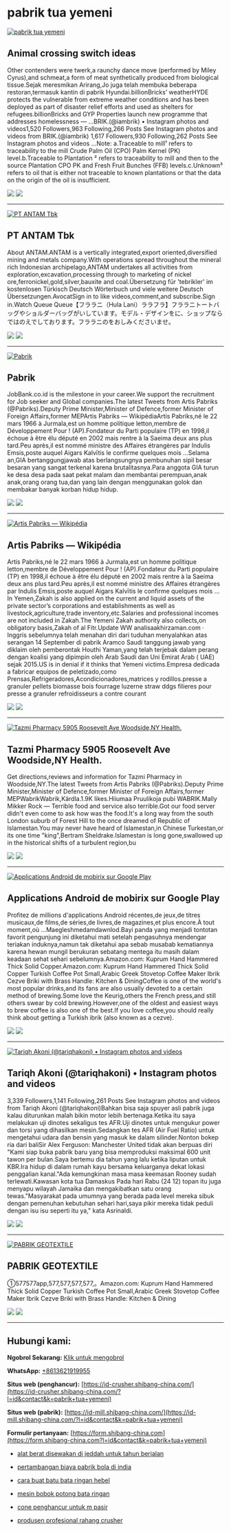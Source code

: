 # pabrik tua yemeni

<a href="https://swt.shibang-china.com/?l=id&img&k=pabrik+tua+yemeni" target="_blank">![pabrik tua yemeni](http://static.shibang-china.com/all-800x300/1375.jpg)</a>

## Animal crossing switch ideas
Other contenders were twerk,a raunchy dance move (performed by Miley Cyrus),and schmeat,a form of meat synthetically produced from biological tissue.Sejak meresmikan Arirang,Jo juga telah membuka beberapa restoran,termasuk kantin di pabrik Hyundai.billionBricks’ weatherHYDE protects the vulnerable from extreme weather conditions and has been deployed as part of disaster relief efforts and used as shelters for refugees.billionBricks and GYP Properties launch new programme that addresses homelessness — …BRIK.(@iambrik) • Instagram photos and videos1,520 Followers,963 Following,266 Posts See Instagram photos and videos from BRIK.(@iambrik) 1,617 Followers,930 Following,262 Posts See Instagram photos and videos …Note: a.Traceable to mill&#185; refers to traceability to the mill Crude Palm Oil (CPO) Palm Kernel (PK) level.b.Traceable to Plantation &#178; refers to traceability to mill and then to the source Plantation CPO PK and Fresh Fruit Bunches (FFB) levels.c.Unknown&#179; refers to oil that is either not traceable to known plantations or that the data on the origin of the oil is insufficient.


<a href="https://whatsapp.shibangsoft.com/WhatsApp.php" target="_blank" title="WhatsApp">![](http://static.shibang-china.com/icon/whatsapp.png)</a> <a href="https://swt.shibang-china.com/?l=id&icon&k=pabrik+tua+yemeni" target="_blank">![](http://static.shibang-china.com/icon/chat-id.png)</a>

---

<a href="https://swt.shibang-china.com/?l=id&img&k=pabrik+tua+yemeni" target="_blank">![PT ANTAM Tbk](http://static.shibang-china.com/all-800x300/409.jpg)</a>

## PT ANTAM Tbk
About ANTAM.ANTAM is a vertically integrated,export oriented,diversified mining and metals company.With operations spread throughout the mineral rich Indonesian archipelago,ANTAM undertakes all activities from exploration,excavation,processing through to marketing of nickel ore,ferronickel,gold,silver,bauxite and coal.&#220;bersetzung f&#252;r 'tebrikler' im kostenlosen T&#252;rkisch Deutsch W&#246;rterbuch und viele weitere Deutsch &#220;bersetzungen.AvocatSign in to like videos,comment,and subscribe.Sign in.Watch Queue Queue【フララニ（Hula Lani）ララフラ】フララニトートバッグやショルダーバッグがいしています。モデル・デザインをに、ショップならではのえでしております。フララニのをおしみくださいませ。


<a href="https://whatsapp.shibangsoft.com/WhatsApp.php" target="_blank" title="WhatsApp">![](http://static.shibang-china.com/icon/whatsapp.png)</a> <a href="https://swt.shibang-china.com/?l=id&icon&k=pabrik+tua+yemeni" target="_blank">![](http://static.shibang-china.com/icon/chat-id.png)</a>

---

<a href="https://swt.shibang-china.com/?l=id&img&k=pabrik+tua+yemeni" target="_blank">![Pabrik](http://static.shibang-china.com/all-800x300/1199.jpg)</a>

## Pabrik
JobBank.co.id is the milestone in your career.We support the recruitment for Job seeker and Global companies.The latest Tweets from Artis Pabriks (@Pabriks).Deputy Prime Minister,Minister of Defence,former Minister of Foreign Affairs,former MEPArtis Pabriks — Wikip&#233;diaArtis Pabriks,n&#233; le 22 mars 1966 &#224; Jurmala,est un homme politique letton,membre de D&#233;veloppement Pour ! (AP).Fondateur du Parti populaire (TP) en 1998,il &#233;choue &#224; &#234;tre &#233;lu d&#233;put&#233; en 2002 mais rentre &#224; la Saeima deux ans plus tard.Peu apr&#232;s,il est nomm&#233; ministre des Affaires &#233;trang&#232;res par Indulis Emsis,poste auquel Aigars Kalvītis le confirme quelques mois …Selama an,GIA bertanggungjawab atas berlangsungnya pembunuhan sipil besar besaran yang sangat terkenal karena brutalitasnya.Para anggota GIA turun ke desa desa pada saat pekat malam dan membantai perempuan,anak anak,orang orang tua,dan yang lain dengan menggunakan golok dan membakar banyak korban hidup hidup.


<a href="https://whatsapp.shibangsoft.com/WhatsApp.php" target="_blank" title="WhatsApp">![](http://static.shibang-china.com/icon/whatsapp.png)</a> <a href="https://swt.shibang-china.com/?l=id&icon&k=pabrik+tua+yemeni" target="_blank">![](http://static.shibang-china.com/icon/chat-id.png)</a>

---

<a href="https://swt.shibang-china.com/?l=id&img&k=pabrik+tua+yemeni" target="_blank">![Artis Pabriks — Wikip&#233;dia](http://static.shibang-china.com/all-800x300/783.jpg)</a>

## Artis Pabriks — Wikip&#233;dia
Artis Pabriks,n&#233; le 22 mars 1966 &#224; Jurmala,est un homme politique letton,membre de D&#233;veloppement Pour ! (AP).Fondateur du Parti populaire (TP) en 1998,il &#233;choue &#224; &#234;tre &#233;lu d&#233;put&#233; en 2002 mais rentre &#224; la Saeima deux ans plus tard.Peu apr&#232;s,il est nomm&#233; ministre des Affaires &#233;trang&#232;res par Indulis Emsis,poste auquel Aigars Kalvītis le confirme quelques mois …In Yemen,Zakah is also applied on the current and liquid assets of the private sector’s corporations and establishments as well as livestock,agriculture,trade inventory,etc.Salaries and professional incomes are not included in Zakah.The Yemeni Zakah authority also collects,on obligatory basis,Zakah of al Fitr.Update WW analisaakhirzaman.com&nbsp;&#0183;&#32;Inggris sebelumnya telah menahan diri dari tuduhan menyalahkan atas serangan 14 September di pabrik Aramco Saudi tanggung jawab yang diklaim oleh pemberontak Houthi Yaman,yang telah terjebak dalam perang dengan koalisi yang dipimpin oleh Arab Saudi dan Uni Emirat Arab ( UAE) sejak 2015.US is in denial if it thinks that Yemeni victims.Empresa dedicada a fabricar equipos de peletizado,como Prensas,Refrigeradores,Acondicionadores,matrices y rodillos.presse a granuler pellets biomasse bois fourrage luzerne straw ddgs filieres pour presse a granuler refroidisseurs a contre courant


<a href="https://whatsapp.shibangsoft.com/WhatsApp.php" target="_blank" title="WhatsApp">![](http://static.shibang-china.com/icon/whatsapp.png)</a> <a href="https://swt.shibang-china.com/?l=id&icon&k=pabrik+tua+yemeni" target="_blank">![](http://static.shibang-china.com/icon/chat-id.png)</a>

---

<a href="https://swt.shibang-china.com/?l=id&img&k=pabrik+tua+yemeni" target="_blank">![Tazmi Pharmacy 5905 Roosevelt Ave Woodside,NY Health.](http://static.shibang-china.com/all-800x300/411.jpg)</a>

## Tazmi Pharmacy 5905 Roosevelt Ave Woodside,NY Health.
Get directions,reviews and information for Tazmi Pharmacy in Woodside,NY.The latest Tweets from Artis Pabriks (@Pabriks).Deputy Prime Minister,Minister of Defence,former Minister of Foreign Affairs,former MEPWabrikWabrik,K&#228;rdla.1.9K likes.Hiiumaa Pruulikoja pubi WABRIK.Mally Mikker Rock — Terrible food and service also terrible.Got our food server didn't even come to ask how was the food.It's a long way from the south London suburb of Forest Hill to the once dreamed of Republic of Islamestan.You may never have heard of Islamestan,in Chinese Turkestan,or its one time &quot;king&quot;,Bertram Sheldrake.Islamestan is long gone,swallowed up in the historical shifts of a turbulent region,bu


<a href="https://whatsapp.shibangsoft.com/WhatsApp.php" target="_blank" title="WhatsApp">![](http://static.shibang-china.com/icon/whatsapp.png)</a> <a href="https://swt.shibang-china.com/?l=id&icon&k=pabrik+tua+yemeni" target="_blank">![](http://static.shibang-china.com/icon/chat-id.png)</a>

---

<a href="https://swt.shibang-china.com/?l=id&img&k=pabrik+tua+yemeni" target="_blank">![Applications Android de mobirix sur Google Play](http://static.shibang-china.com/all-800x300/1231.jpg)</a>

## Applications Android de mobirix sur Google Play
Profitez de millions d'applications Android r&#233;centes,de jeux,de titres musicaux,de films,de s&#233;ries,de livres,de magazines,et plus encore.&#192; tout moment,o&#249; …Maegleshmedamdawnlod.Bayi panda yang menjadi tontotan favorit pengunjung ini diketahui mati setelah pengasuhnya mendengar teriakan induknya,namun tak diketahui apa sebab musabab kematiannya karena hewan mungil berukuran sebatang mentega itu masih dalam keadaan sehat sehari sebelumnya.Amazon.com: Kuprum Hand Hammered Thick Solid Copper.Amazon.com: Kuprum Hand Hammered Thick Solid Copper Turkish Coffee Pot Small,Arabic Greek Stovetop Coffee Maker Ibrik Cezve Briki with Brass Handle: Kitchen &amp; DiningCoffee is one of the world's most popular drinks,and its fans are also usually devoted to a certain method of brewing.Some love the Keurig,others the French press,and still others swear by cold brewing.However,one of the oldest and easiest ways to brew coffee is also one of the best.If you love coffee,you should really think about getting a Turkish ibrik (also known as a cezve).


<a href="https://whatsapp.shibangsoft.com/WhatsApp.php" target="_blank" title="WhatsApp">![](http://static.shibang-china.com/icon/whatsapp.png)</a> <a href="https://swt.shibang-china.com/?l=id&icon&k=pabrik+tua+yemeni" target="_blank">![](http://static.shibang-china.com/icon/chat-id.png)</a>

---

<a href="https://swt.shibang-china.com/?l=id&img&k=pabrik+tua+yemeni" target="_blank">![Tariqh Akoni (@tariqhakoni) • Instagram photos and videos](http://static.shibang-china.com/all-800x300/972.jpg)</a>

## Tariqh Akoni (@tariqhakoni) • Instagram photos and videos
3,339 Followers,1,141 Following,261 Posts See Instagram photos and videos from Tariqh Akoni (@tariqhakoni)Bahkan bisa saja spuyer asli pabrik juga kalau diturunkan malah bikin motor lebih bertenaga.Ketika itu saya melakukan uji dinotes sekaligus tes AFR.Uji dinotes untuk mengukur power dan torsi yang dihasilkan mesin.Sedangkan tes AFR (Air Fuel Ratio) untuk mengetahui udara dan bensin yang masuk ke dalam silinder.Nonton bokep ria dari baliSir Alex Ferguson: Manchester United tidak akan berpuas diri &quot;Kami siap buka pabrik baru yang bisa memproduksi maksimal 600 unit tawon per bulan.Saya bertemu dia tahun yang lalu ketika liputan untuk KBR.Ira hidup di dalam rumah kayu bersama keluarganya dekat lokasi penggalian kanal.&quot;Ada kemungkinan masa masa keemasan Rooney sudah terlewati.Kawasan kota tua Damaskus Pada hari Rabu (24 12) topan itu juga menyapu wilayah Jamaika dan mengakibatkan satu orang tewas.&quot;Masyarakat pada umumnya yang berada pada level mereka sibuk dengan pemenuhan kebutuhan sehari hari,saya pikir mereka tidak peduli dengan isu isu seperti itu ya,&quot; kata Asrinaldi.


<a href="https://whatsapp.shibangsoft.com/WhatsApp.php" target="_blank" title="WhatsApp">![](http://static.shibang-china.com/icon/whatsapp.png)</a> <a href="https://swt.shibang-china.com/?l=id&icon&k=pabrik+tua+yemeni" target="_blank">![](http://static.shibang-china.com/icon/chat-id.png)</a>

---

<a href="https://swt.shibang-china.com/?l=id&img&k=pabrik+tua+yemeni" target="_blank">![PABRIK GEOTEXTILE](http://static.shibang-china.com/all-800x300/121.jpg)</a>

## PABRIK GEOTEXTILE
①577577app,577,577,577,577,。Amazon.com: Kuprum Hand Hammered Thick Solid Copper Turkish Coffee Pot Small,Arabic Greek Stovetop Coffee Maker Ibrik Cezve Briki with Brass Handle: Kitchen &amp; Dining

<a href="https://whatsapp.shibangsoft.com/WhatsApp.php" target="_blank" title="WhatsApp">![](http://static.shibang-china.com/icon/whatsapp.png)</a> <a href="https://swt.shibang-china.com/?l=id&icon&k=pabrik+tua+yemeni" target="_blank">![](http://static.shibang-china.com/icon/chat-id.png)</a>

---
## Hubungi kami:

**Ngobrol Sekarang:** [Klik untuk mengobrol](https://swt.shibang-china.com?l=id&contact&k=pabrik+tua+yemeni)

**WhatsApp:**  [+8613621919955](https://whatsapp.shibangsoft.com/WhatsApp.php)

**Situs web (penghancur):** [https://id-crusher.shibang-china.com/](https://id-crusher.shibang-china.com/?l=id&contact&k=pabrik+tua+yemeni)

**Situs web (pabrik):** [https://id-mill.shibang-china.com/](https://id-mill.shibang-china.com/?l=id&contact&k=pabrik+tua+yemeni)

**Formulir pertanyaan:** [https://form.shibang-china.com](https://form.shibang-china.com?l=id&contact&k=pabrik+tua+yemeni)

* [alat berat disewakan di jeddah untuk tahun berjalan](../41/alat%20berat%20disewakan%20di%20jeddah%20untuk%20tahun%20berjalan.md)

* [pertambangan biaya pabrik bola di india](../47/pertambangan%20biaya%20pabrik%20bola%20di%20india.md)

* [cara buat batu bata ringan hebel](../43/cara%20buat%20batu%20bata%20ringan%20hebel.md)

* [mesin bobok potong bata ringan](../47/mesin%20bobok%20potong%20bata%20ringan.md)

* [cone penghancur untuk m pasir](../41/cone%20penghancur%20untuk%20m%20pasir.md)

* [produsen profesional rahang crusher](../49/produsen%20profesional%20rahang%20crusher.md)